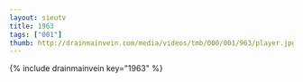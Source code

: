 ```yaml
--- 
layout: sieutv
title: 1963
tags: ["001"]
thumb: http://drainmainvein.com/media/videos/tmb/000/001/963/player.jpg
---
```

{% include drainmainvein key="1963" %} 
